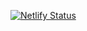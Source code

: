 [![Netlify Status](https://api.netlify.com/api/v1/badges/bcd40348-1110-4844-aa9f-58090d6add24/deploy-status)](https://app.netlify.com/sites/akhilsp/deploys?branch=main)